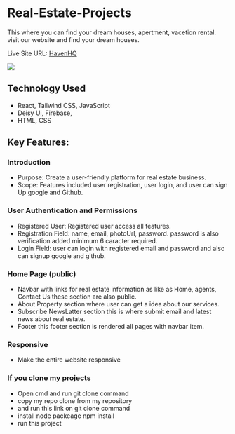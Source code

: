# Real-Estate-Projects

This where you can find your dream houses, apertment, vacetion rental. visit our website and find your dream houses.

Live Site URL: [HavenHQ](https://real-estate-assignment-b4133.web.app/)

<a href="https://real-estate-assignment-b4133.web.app/">
  <img src="https://github.com/joysaha023/real-states-react-projects/blob/main/demo-img.png" />
</a>

## Technology Used

 - React, Tailwind CSS, JavaScript
 - Deisy Ui, Firebase, 
 - HTML, CSS


## Key Features:
### Introduction
- Purpose: Create a user-friendly platform for real estate business.
- Scope: Features included user registration, user login, and user can sign Up google and Github.

### User Authentication and Permissions
- Registered User: Registered user access all features.
- Registration Field: name, email, photoUrl, password. password is also verification added minimum 6 caracter required.
- Login Field: user can login with registered email and password and also can signup google and github.


### Home Page (public)
- Navbar with links for real estate information as like as Home, agents, Contact Us these section are also public.
- About Property section where user can get a idea about our services.
- Subscribe NewsLatter section this is where submit email and latest news about real estate.
- Footer this footer section is rendered all pages with navbar item.

### Responsive
- Make the entire website responsive

### If you clone my projects
- Open cmd and run git clone command
- copy my repo clone from my repository
- and run this link on git clone command
- install node packeage npm install
- run this project 
